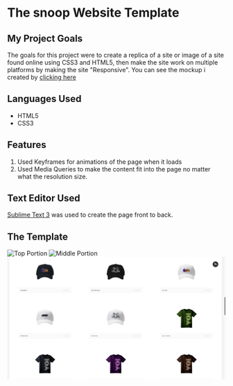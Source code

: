 # The snoop Website Template

## My Project Goals
The goals for this project were to create a replica of a site or image of a site found online using CSS3 and HTML5, then make the site work on multiple platforms by making the site "Responsive". You can see the mockup i created by [clicking here](https://tully4school.github.io/First-School-Project/ "Mockup for school project")
## Languages Used
  * HTML5
  * CSS3
## Features
1. Used Keyframes for animations of the page when it loads
2. Used Media Queries to make the content fit into the page no matter what the resolution size.
## Text Editor Used
[Sublime Text 3](https://www.sublimetext.com "Sublime Text 3") was used to create the page front to back.
## The Template
![Top Portion](/images/readmeimg1.png "Top Portion")
![Middle Portion](/images/readmeimg2.png "Middle Portion")
![Bottom Portion](/images/readmeimg3.png "Bottom Portion")



